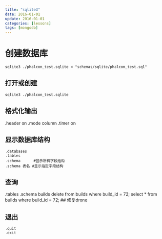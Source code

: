 ```yaml
---
title: "sqlite3"
date: 2016-01-01
update: 2016-01-01
categories: [lessons]
tags: [mongodb]
---
```


# 创建数据库

```shell
sqlite3 ./phalcon_test.sqlite < "schemas/sqlite/phalcon_test.sql"
```

## 打开或创建

```shell
sqlite3 ./phalcon_test.sqlite
```
## 格式化输出
.header on
.mode column
.timer on

## 显示数据库结构

```shell
.databases
.tables
.schema      #显示所有字段结构
.schema 表名 #显示指定字段结构
```

## 查询
.tables
.schema  builds
delete from builds where build_id = 72;
select * from builds where build_id = 72; ## 修复drone

## 退出

```shell
.quit
.exit
```
